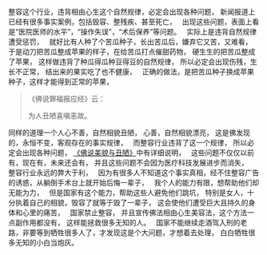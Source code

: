整容这个行业，违背相由心生这个自然规律，必定会出现各种问题，
新闻报道上已经有很多事实案例，包括毁容、整残疾、甚至死亡，
&nbsp;
出现这些问题，表面上看是“医院医师的水平”，“操作失误”，“术后保养”等问题。
&nbsp;
实际上是违背自然规律遭受惩罚，
&nbsp;
就好比有人种了个苦瓜种子，长出苦瓜后，嫌弃它又苦，又难看，
于是动刀把苦瓜整成苹果的样子，在给苦瓜打点催甜药物，
硬生生的把苦瓜整成了苹果，
这样做违背了种瓜得瓜种豆得豆的自然规律，
所以必定会出现伤残，生长不正常，
结出来的果实吃了也不健康，
&nbsp;
正确的做法，是把苦瓜种子换成苹果种子，这样才能得到正常的苹果，
&nbsp;
> 《佛说罪福报应经》云：
> 
> 为人丑陋喜嗔恚故。

同样的道理一个人心不善，自然相貌丑陋，
心善，自然相貌漂亮，
这是佛发现的，永恒不变，客观存在的事实规律，
&nbsp;
而整容行业违背了这一个规律，
所以必定会出现各种问题，
[《佛说美貌与丑陋》](https://www.kancloud.cn/luojiangtao/foshuomeimao)中有详细说明，
&nbsp;
这些问题不仅仅以前有，现在有，未来还会有，
并且这些问题不会因为医疗科技发展进步而消失，
&nbsp;
整容行业永远的弊大于利，
&nbsp;
因为有很多人不知道这个事实真相，经不住整容广告的诱惑，从躺倒手术台上就开始后悔一辈子，
&nbsp;
我个人的能力有限，想帮助他们却无能为力，
&nbsp;
但是国家有这个能力，帮助这些人避免他们跳坑，
特别是女人，十分执着自己的相貌，毁容了就等于毁了一辈子，
这会使他们遭受巨大且持久的身体和心里的痛苦，
&nbsp;
国家禁止整容，
并且宣传佛法相由心生美容法，这个方法一点副作用都没有，
这样能拯救很多无知的人。
&nbsp;
国家不能继续走酒驾入刑的老路，非要等到牺牲很多人了，才发现这是个大问题，才想着去处理，
白白牺牲很多无知的小白当炮灰。


